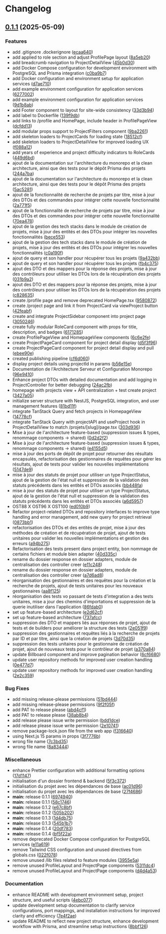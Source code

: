 # Changelog

## [0.1.1](https://github.com/opensource-together/opensource-together/compare/v0.1.0...v0.1.1) (2025-05-09)


### Features

* add .gitignore .dockerignore ([ecaa640](https://github.com/opensource-together/opensource-together/commit/ecaa640474825911062ee1f8a96a921cdac03fb6))
* add applied to role section and adjust ProfilePage layout ([8a5eb20](https://github.com/opensource-together/opensource-together/commit/8a5eb201a25d92214af36bff774e271e708830f5))
* add breadcrumb navigation to ProjectDetailView ([45b0d30](https://github.com/opensource-together/opensource-together/commit/45b0d3075a9ff55db882bc490fc5d37d4199c6db))
* add Docker Compose configuration for development environment with PostgreSQL and Prisma integration ([c0ba9b7](https://github.com/opensource-together/opensource-together/commit/c0ba9b74aed21a67c73189d803bba16e44129d3e))
* add Docker configuration and environment setup for application services ([d7ae710](https://github.com/opensource-together/opensource-together/commit/d7ae7108699473d2a08a6feb4fbdcec9cbe177eb))
* add example environment configuration for application services ([6277002](https://github.com/opensource-together/opensource-together/commit/6277002359a92d6219d232576626a8080342a212))
* add example environment configuration for application services ([9d1b8ab](https://github.com/opensource-together/opensource-together/commit/9d1b8aba12c903bfa6ea4ab7ef1cf29e668a19ef))
* add Footer component to layout for site-wide consistency ([33d3b94](https://github.com/opensource-together/opensource-together/commit/33d3b94fae68bbc916a85b950a0a18f7d6161894))
* add label to Dockerfile ([139f9db](https://github.com/opensource-together/opensource-together/commit/139f9dbd7c34b87f92e92d010d54a844e9af5da5))
* add links to /profile and HomePage, include header in ProfilePageView ([dcfdd13](https://github.com/opensource-together/opensource-together/commit/dcfdd138353c821d4f937ee971842462d88e651f))
* add modular props support to ProjectFilters component ([9ba2261](https://github.com/opensource-together/opensource-together/commit/9ba22612c00cd2718e3781119d05e7f2c5ad5c9b))
* add skeleton loaders to ProjectCards for loading state ([18512cf](https://github.com/opensource-together/opensource-together/commit/18512cf5188d4f12cc04293aec86b816e8630387))
* add skeleton loaders to ProjectDetailView for improved loading UX ([f088a12](https://github.com/opensource-together/opensource-together/commit/f088a12bd37a5095b3bdecfd67b7157bb8f78be3))
* add years of experience and project difficulty indicators to RoleCards ([449d6bd](https://github.com/opensource-together/opensource-together/commit/449d6bdfb5984a0a67cd900edc5d0395ca1aac05))
* ajout de la documentation sur l'architecture du monorepo et la clean architecture, ainsi que des tests pour le dépôt Prisma des projets ([244a7ba](https://github.com/opensource-together/opensource-together/commit/244a7ba33e42757a8666b373415e62345b3fc4f8))
* ajout de la documentation sur l'architecture du monorepo et la clean architecture, ainsi que des tests pour le dépôt Prisma des projets ([5ac5281](https://github.com/opensource-together/opensource-together/commit/5ac52815d62faa9a0c00b56ac8a899a9065781aa))
* ajout de la fonctionnalité de recherche de projets par titre, mise à jour des DTOs et des commandes pour intégrer cette nouvelle fonctionnalité ([2a771f5](https://github.com/opensource-together/opensource-together/commit/2a771f51da866e992f7cdcaaba452c9774205a35))
* ajout de la fonctionnalité de recherche de projets par titre, mise à jour des DTOs et des commandes pour intégrer cette nouvelle fonctionnalité ([70ea478](https://github.com/opensource-together/opensource-together/commit/70ea478f156ca906e7718b8004a13df7530bc6f9))
* ajout de la gestion des tech stacks dans le module de création de projets, mise à jour des entités et des DTOs pour intégrer les nouvelles fonctionnalités ([bece553](https://github.com/opensource-together/opensource-together/commit/bece553713a0bb504ae59ab38eeb2c4d05d1d156))
* ajout de la gestion des tech stacks dans le module de création de projets, mise à jour des entités et des DTOs pour intégrer les nouvelles fonctionnalités ([c0a190f](https://github.com/opensource-together/opensource-together/commit/c0a190f82f72509542103067f913ca7d2de237f8))
* ajout de query et son handler pour récupérer tous les projets ([9a432bb](https://github.com/opensource-together/opensource-together/commit/9a432bbf76bb1b55371f454b2832a78c1902d9bd))
* ajout de query et son handler pour récupérer tous les projets ([fb4c375](https://github.com/opensource-together/opensource-together/commit/fb4c3751b2d06f515e36d0773a56a382cffcf4ab))
* ajout des DTO et des mappers pour la réponse des projets, mise à jour des contrôleurs pour utiliser les DTOs lors de la récupération des projets ([031b9a2](https://github.com/opensource-together/opensource-together/commit/031b9a2b14e69f6418753bb9eab5f22a799c4825))
* ajout des DTO et des mappers pour la réponse des projets, mise à jour des contrôleurs pour utiliser les DTOs lors de la récupération des projets ([c828635](https://github.com/opensource-together/opensource-together/commit/c828635c8f80793b4e654675c73095a863f0756d))
* create /profile page and remove deprecated HomePage.tsx ([9580872](https://github.com/opensource-together/opensource-together/commit/95808726414e2acef40fa27939054b668029df8e))
* create /project page and link it from ProjectCard via viewProject button ([42feabf](https://github.com/opensource-together/opensource-together/commit/42feabf4127429248d2101b51f5e358eeaef3472))
* create and integrate ProjectSidebar component into project page ([3050246](https://github.com/opensource-together/opensource-together/commit/3050246f87b70700e8b72bb4f5965c451bc7715b))
* create fully modular RoleCard component with props for title, description, and badges ([6171285](https://github.com/opensource-together/opensource-together/commit/61712859f88763aff45beea912e343c2c78184e9))
* create ProfilePageView and HomepageView components ([6c6e2fe](https://github.com/opensource-together/opensource-together/commit/6c6e2fec5bbf8025314182e66780cf10aad6e610))
* create ProjectPageCard component for project detail display ([d5f3f96](https://github.com/opensource-together/opensource-together/commit/d5f3f9642d0fe2332d3c54e5c967a5cac147f601))
* create ProjectPageCard component for project detail display and pull ([ebee90e](https://github.com/opensource-together/opensource-together/commit/ebee90e6526d33dbd7dbfe329eff771f4f42b316))
* created publishing pipeline ([cf6d060](https://github.com/opensource-together/opensource-together/commit/cf6d06000cd50efdedd9b53f87ae142c1e5a90a2))
* display project details using projectId in params ([b56e15e](https://github.com/opensource-together/opensource-together/commit/b56e15ef9f7b56342ef8eaacee48d00ceb91b9ea))
* Documentation de l'Architecture Serveur et Configuration Monorepo ([96e9410](https://github.com/opensource-together/opensource-together/commit/96e9410cdec4224fd1c9f79ecf3362a20e838d3c))
* Enhance project DTOs with detailed documentation and add logging in ProjectController for better debugging ([24ac2fb](https://github.com/opensource-together/opensource-together/commit/24ac2fb3d51279d8ec0bc96f66823d216a8ccf3d))
* homepage with projects view + API centralization + test create project ([3427a05](https://github.com/opensource-together/opensource-together/commit/3427a0551c1b0c9f10893c85df2c595f5087628a))
* initialize server structure with NestJS, PostgreSQL integration, and user management features ([81bd11f](https://github.com/opensource-together/opensource-together/commit/81bd11feedf83640de52b065a7d63521c37eb49c))
* integrate TanStack Query and fetch projects in HomepageView ([14778cf](https://github.com/opensource-together/opensource-together/commit/14778cf6c0bc263aab6d3d7fbd09cbe2aa2d24d8))
* integrate TanStack Query with projectAPI and useProject hook in ProjectDetailView to match /projets/[slug]/page.tsx ([303d936](https://github.com/opensource-together/opensource-together/commit/303d936a4e888ef1ba010929dc3eec37f4c6c828))
* Mise à jour de l'architecture feature-based (suppression issues & types, renommage components → shared) ([0d2d2f2](https://github.com/opensource-together/opensource-together/commit/0d2d2f2b435e2faeaf7f1d0ad278a3eabe0f83d0))
* Mise à jour de l'architecture feature-based (suppression issues & types, renommage components → shared) ([e4155d5](https://github.com/opensource-together/opensource-together/commit/e4155d50cd5a3bde6d27383481e54c0eb5c0234a))
* mise à jour des ports de dépôt de projet pour retourner des résultats encapsulés, refactorisation des gestionnaires de requêtes pour gérer les résultats, ajout de tests pour valider les nouvelles implémentations ([5147de9](https://github.com/opensource-together/opensource-together/commit/5147de9dd63c99b70a0ca127cd209c1a274adb25))
* mise à jour des statuts de projet pour utiliser un type ProjectStatus, ajout de la gestion de l'état null et suppression de la validation des statuts précédents dans les entités et DTOs associés ([bb448fa](https://github.com/opensource-together/opensource-together/commit/bb448fa70f4eed89bd4db5c7c815030ebfb3ea90))
* mise à jour des statuts de projet pour utiliser un type ProjectStatus, ajout de la gestion de l'état null et suppression de la validation des statuts précédents dans les entités et DTOs associés ([a6d5957](https://github.com/opensource-together/opensource-together/commit/a6d595732867b1741ea74265d0eac742165ff23d))
* OST88 X OST96 X OST100 ([ed010b9](https://github.com/opensource-together/opensource-together/commit/ed010b9c71b12d80338755bf750b6cafea412e05))
* Refactor project-related DTOs and repository interfaces to improve type handling and error management, add new query for project retrieval ([0873bb1](https://github.com/opensource-together/opensource-together/commit/0873bb1baf6f5f8e384f7620690212724b65a32a))
* refactorisation des DTOs et des entités de projet, mise à jour des méthodes de création et de récupération de projet, ajout de tests unitaires pour valider les nouvelles implémentations et gestion des erreurs ([a94b275](https://github.com/opensource-together/opensource-together/commit/a94b27523c77b116c4c3a79230f0886979b1a7ab))
* Refactorisation des tests present dans project entity, bon nommage de certains fichiers et module bien adapter ([40d335c](https://github.com/opensource-together/opensource-together/commit/40d335c3f9352c92b4f2183ce8f2f227de8b20a9))
* rename du dossier response en dossier adapters, module de centralisation des controller creer ([e11c248](https://github.com/opensource-together/opensource-together/commit/e11c24847743d777280819d271c2f2a33d6a218c))
* rename du dossier response en dossier adapters, module de centralisation des controller creer ([a7d6ad8](https://github.com/opensource-together/opensource-together/commit/a7d6ad87b77c4904e81fe252c60794f2d16631fa))
* réorganisation des gestionnaires et des requêtes pour la création et la recherche de projets, ajout de tests unitaires pour les nouveaux gestionnaires ([aa8f125](https://github.com/opensource-together/opensource-together/commit/aa8f12545b9e1596ce6f385d4c0a4d68c85b7b6a))
* réorganisation des tests vo passant de tests d'integration a des tests unitaires, mise a jour des chemins d'importations et suppression de la querie inutiliser dans l'application ([86fdab0](https://github.com/opensource-together/opensource-together/commit/86fdab0f9ee29c031779909ca3c393b950e01a75))
* set up feature-based architecture ([e2d62cf](https://github.com/opensource-together/opensource-together/commit/e2d62cfa47cfdb714d191fa6d6d461525ac8554b))
* set up feature-based architecture ([737afcc](https://github.com/opensource-together/opensource-together/commit/737afcca5cb11f0b5ffb18ad08db5fcdb7d92e22))
* suppression des DTO et mappers liés aux réponses de projet, ajout de tests et de builders pour améliorer la structure des tests ([2e051f9](https://github.com/opensource-together/opensource-together/commit/2e051f986b619f8df0e56a308d58811226104eac))
* suppression des gestionnaires et requêtes liés à la recherche de projets par ID et par titre, ainsi que la création de projets ([3d70d35](https://github.com/opensource-together/opensource-together/commit/3d70d35e8f046f0fcc15a6d42d346bb0eabd45cc))
* suppression des tests unitaires pour le gestionnaire de création de projet, ajout de nouveaux tests pour le contrôleur de projet ([a370a84](https://github.com/opensource-together/opensource-together/commit/a370a84d9d05a99812f0d44623e79f0e95f47947))
* update Billboard component and improve pagination behavior ([6cf6680](https://github.com/opensource-together/opensource-together/commit/6cf668048c5e8e3dcb0a35d9ba0b5c66d8a63e9c))
* update user repository methods for improved user creation handling ([0e477d7](https://github.com/opensource-together/opensource-together/commit/0e477d7b29baaaf30c393de7e8ba327bdd984c94))
* update user repository methods for improved user creation handling ([2e2c359](https://github.com/opensource-together/opensource-together/commit/2e2c359b2cd0e14073bee4eddef054a5815e4cea))


### Bug Fixes

* add missing release-please permissions ([51bd444](https://github.com/opensource-together/opensource-together/commit/51bd444d5991c7e2837f9cd5ec74febf6b2d4145))
* add missing release-please permissions ([9f2f05f](https://github.com/opensource-together/opensource-together/commit/9f2f05fadba6ff88a31acbc2366c43aaf9b2b965))
* add PAT to release please ([abd4cf1](https://github.com/opensource-together/opensource-together/commit/abd4cf189aaad96eece97f1629e4e08c7cbff05a))
* add PAT to release please ([38ab8b4](https://github.com/opensource-together/opensource-together/commit/38ab8b4f9b4cc7bad558737cd3b2f07a23ee2e32))
* add release please issue write permission ([bdd1dce](https://github.com/opensource-together/opensource-together/commit/bdd1dce7b4f22a2252a297ef7dde7e9eb372d1f9))
* add release please issue write permission ([2e10741](https://github.com/opensource-together/opensource-together/commit/2e107413f58227d20556d02a73ae8aab9cb8b6a7))
* remove package-lock.json file from the web app ([f316640](https://github.com/opensource-together/opensource-together/commit/f316640177f9d30392b04fa9b273d4fa727cc661))
* using Next.js 15 params in props ([3f7776b](https://github.com/opensource-together/opensource-together/commit/3f7776bfb975735f31dd533958c4ac4aca6b1b84))
* wrong file name ([7c3bd35](https://github.com/opensource-together/opensource-together/commit/7c3bd35bba89bb6fe556ca631bf0c8cce5f4f518))
* wrong file name ([8a83444](https://github.com/opensource-together/opensource-together/commit/8a83444a1ae23b0a9a3a33d73df5c39e734acc5c))


### Miscellaneous

* enhance Prettier configuration with additional formatting options ([17d1147](https://github.com/opensource-together/opensource-together/commit/17d1147d00e595753a02c4fe6b68aa696971c094))
* initialisation d'un dossier frontend & backend ([5f3c372](https://github.com/opensource-together/opensource-together/commit/5f3c372ab73281f0dcfa336376e053c15f34a785))
* initialisation du projet avec les dépendances de base ([ac01d96](https://github.com/opensource-together/opensource-together/commit/ac01d9600e1d0149c187f9e97927b81de5f2d7f2))
* initialisation du projet avec les dépendances de base ([27f4686](https://github.com/opensource-together/opensource-together/commit/27f468611c1205a500616710316cba44c149a114))
* **main:** release 0.1.1 ([6974940](https://github.com/opensource-together/opensource-together/commit/697494029faf4591a1d63f768a47fffbd4776cb7))
* **main:** release 0.1.1 ([58c1746](https://github.com/opensource-together/opensource-together/commit/58c1746b3b4d63db630f4d866d91de5b30173785))
* **main:** release 0.1.2 ([e67c8bf](https://github.com/opensource-together/opensource-together/commit/e67c8bfe00d673167800fe3aef2ffdfc42a1a79b))
* **main:** release 0.1.2 ([505b202](https://github.com/opensource-together/opensource-together/commit/505b2029c012d67066f20fbeb7e2913fd2f09d4e))
* **main:** release 0.1.3 ([1d4db75](https://github.com/opensource-together/opensource-together/commit/1d4db753f51adb06c61468dcf5023f61de581654))
* **main:** release 0.1.3 ([545b1b7](https://github.com/opensource-together/opensource-together/commit/545b1b76843131d5b0357eb88bdbbb43d96c61b6))
* **main:** release 0.1.4 ([20df783](https://github.com/opensource-together/opensource-together/commit/20df7838d4e1ef5f5227689ebc30452acefa05f8))
* **main:** release 0.1.4 ([bf5f22a](https://github.com/opensource-together/opensource-together/commit/bf5f22af5e8402cfe9af4419e9bb43729a4a45d3))
* remove deprecated Docker Compose configuration for PostgreSQL services ([e11a619](https://github.com/opensource-together/opensource-together/commit/e11a619abb9c869f3fe053f9376d01b2b083eee0))
* remove Tailwind CSS configuration and unused directives from globals.css ([022f078](https://github.com/opensource-together/opensource-together/commit/022f078b822c2e2a25d5b48eb018d01e81dd761d))
* remove unused /lib files related to feature modules ([3955e5a](https://github.com/opensource-together/opensource-together/commit/3955e5a9fff6411672cff5a8fb82e7c57b39d514))
* remove unused ProfileLayout and ProjectPage components ([5311dc4](https://github.com/opensource-together/opensource-together/commit/5311dc4930a416913e5b095ccca021be4dc046ea))
* remove unused ProfileLayout and ProjectPage components ([d4d4a53](https://github.com/opensource-together/opensource-together/commit/d4d4a5326e450bf764a1ec0661e03d8969830c06))


### Documentation

* enhance README with development environment setup, project structure, and useful scripts ([4ebc077](https://github.com/opensource-together/opensource-together/commit/4ebc07784122e63411f088a914678a0f8db6ae79))
* update development setup documentation to clarify service configurations, port mappings, and installation instructions for improved clarity and efficiency ([7e4f2ae](https://github.com/opensource-together/opensource-together/commit/7e4f2aece4cb2f62bbfdbc12c77c0558b56a0387))
* update README to reflect new project structure, enhance development workflow with Prisma, and streamline setup instructions ([8bbf126](https://github.com/opensource-together/opensource-together/commit/8bbf126ff9527794b0d31701f3af87ed619d67c8))
